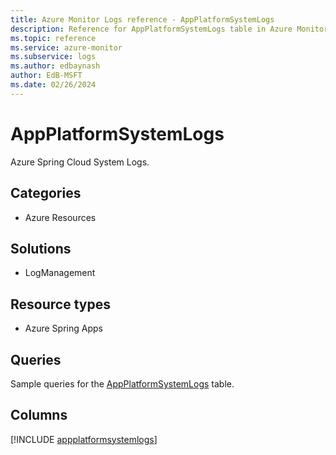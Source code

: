 ```yaml
---
title: Azure Monitor Logs reference - AppPlatformSystemLogs
description: Reference for AppPlatformSystemLogs table in Azure Monitor Logs.
ms.topic: reference
ms.service: azure-monitor
ms.subservice: logs
ms.author: edbaynash
author: EdB-MSFT
ms.date: 02/26/2024
---
```


# AppPlatformSystemLogs

Azure Spring Cloud System Logs.


## Categories

- Azure Resources

## Solutions

- LogManagement

## Resource types

- Azure Spring Apps

## Queries

 Sample queries for the [AppPlatformSystemLogs](../queries/appplatformsystemlogs.md) table.


## Columns
  
[!INCLUDE [appplatformsystemlogs](.././tables/includes/appplatformsystemlogs-include.md)]
